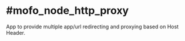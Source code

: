 #mofo_node_http_proxy
====================

App to provide multiple app/url redirecting and proxying based on Host Header.
